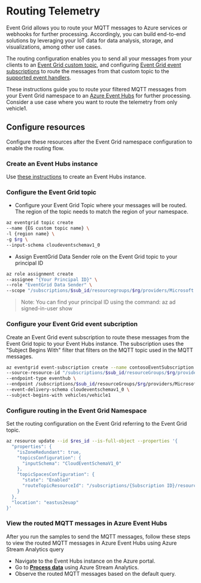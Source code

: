 # Routing Telemetry
Event Grid allows you to route your MQTT messages to Azure services or webhooks for further processing. Accordingly, you can build end-to-end solutions by leveraging your IoT data for data analysis, storage, and visualizations, among other use cases.

The routing configuration enables you to send all your messages from your clients to an [Event Grid custom topic](https://learn.microsoft.com/en-us/azure/event-grid/custom-topics), and configuring [Event Grid event subscriptions](https://learn.microsoft.com/en-us/azure/event-grid/subscribe-through-portal) to route the messages from that custom topic to the [supported event handlers](https://review.learn.microsoft.com/en-us/azure/event-grid/event-handlers). 

These instructions guide you to route your filtered MQTT messages from your Event Grid namespace to an [Azure Event Hubs](https://learn.microsoft.com/en-us/azure/event-hubs/event-hubs-about) for further processing. Consider a use case where you want to route the telemetry from only vehicle1.

## Configure resources
Configure these resources after the Event Grid namespace configuration to enable the routing flow.

### Create an Event Hubs instance
Use [these instructions](https://learn.microsoft.com/en-us/azure/event-hubs/event-hubs-quickstart-cli) to create an Event Hubs instance.

### Configure the Event Grid topic
- Configure your Event Grid Topic where your messages will be routed. The region of the topic needs to match the region of your namespace.
```bash
az eventgrid topic create 
--name {EG custom topic name} \
-l {region name} \
-g $rg \
--input-schema cloudeventschemav1_0
```
- Assign EventGrid Data Sender role on the Event Grid topic to your principal ID 
```bash
az role assignment create 
--assignee "{Your Principal ID}" \
--role "EventGrid Data Sender" \
--scope "/subscriptions/$sub_id/resourcegroups/$rg/providers/Microsoft.EventGrid/topics/{EG Custom Topic Name}"
```
> Note: 
> You can find your principal ID using the command: az ad signed-in-user show

### Configure your Event Grid event subcription

Create an Event Grid event subscription to route these messages from the Event Grid topic to your Event Hubs instance. The subscription uses the "Subject Begins With" filter that filters on the MQTT topic used in the MQTT messages.

```bash
az eventgrid event-subscription create --name contosoEventSubscription \
--source-resource-id "/subscriptions/$sub_id/resourceGroups/$rg/providers/Microsoft.EventGrid/topics/{Your Event Grid Topic Name}" \
--endpoint-type eventhub \
--endpoint /subscriptions/$sub_id/resourceGroups/$rg/providers/Microsoft.EventHub/namespaces/{Event Hub Namespace Name}/eventhubs/{Event Hub Name}
--event-delivery-schema cloudeventschemav1_0 \
--subject-begins-with vehicles/vehicle1
```

### Configure routing in the Event Grid Namespace
Set the routing configuration on the Event Grid referring to the Event Grid topic.

```bash
az resource update --id $res_id --is-full-object --properties '{
  "properties": {
    "isZoneRedundant": true,
    "topicsConfiguration": {
      "inputSchema": "CloudEventSchemaV1_0"
    },
    "topicSpacesConfiguration": {
      "state": "Enabled"
      "routeTopicResourceId": "/subscriptions/{Subscription ID}/resourceGroups/{Resource Group ID}/providers/Microsoft.EventGrid/topics/{EG Custom Topic Name}"
    }
  },
  "location": "eastus2euap"
}'
```
### View the routed MQTT messages in Azure Event Hubs
After you run the samples to send the MQTT messages, follow these steps to view the routed MQTT messages in Azure Event Hubs using Azure Stream Analytics query
- Navigate to the Event Hubs instance on the Azure portal.
- Go to [**Process data**](https://learn.microsoft.com/en-us/azure/event-hubs/process-data-azure-stream-analytics) using Azure Stream Analytics. 
- Observe the routed MQTT messages based on the default query.
